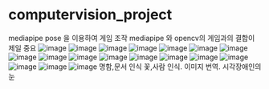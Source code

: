# computervision_project
mediapipe pose 을 이용하여 게임 조작
mediapipe 와 opencv의 게임과의 결합이 제일 중요
![image](https://user-images.githubusercontent.com/90584136/148627757-513a9427-edbe-4444-b530-e3d19dcdc421.png)
![image](https://user-images.githubusercontent.com/90584136/148627774-03b7fc66-3fe3-4f8e-848e-e35977dbd140.png)
![image](https://user-images.githubusercontent.com/90584136/148627778-0217b1c3-3dba-46f2-ab3b-b482792f8989.png)
![image](https://user-images.githubusercontent.com/90584136/148627783-881f543e-437c-4d8f-9ce1-71906c2dee38.png)
![image](https://user-images.githubusercontent.com/90584136/148627789-dc14bf33-7473-4ce3-ada6-7ea9282f0488.png)
![image](https://user-images.githubusercontent.com/90584136/148627800-8ecce805-49a2-4edd-a063-db9974b39e87.png)
![image](https://user-images.githubusercontent.com/90584136/148627829-b4445333-34f6-467c-b56d-07bb274ee3b2.png)
![image](https://user-images.githubusercontent.com/90584136/148627846-0d7ee098-9af6-46c1-9431-275b94c76c03.png)
![image](https://user-images.githubusercontent.com/90584136/148627849-6d7d665e-ea5b-49af-b5e4-7ed5ebd225b6.png)
![image](https://user-images.githubusercontent.com/90584136/148627854-4354464e-d207-4495-a0db-4727af9e9429.png)
![image](https://user-images.githubusercontent.com/90584136/148627958-cb4722f8-96b5-46de-89f7-1c07f5e7db61.png)
![image](https://user-images.githubusercontent.com/90584136/148627991-32711ce7-6934-4ed6-a387-8879a747488f.png)
![image](https://user-images.githubusercontent.com/90584136/148628015-a256495a-5a96-477b-a925-e52f79b18c69.png)
![image](https://user-images.githubusercontent.com/90584136/148628039-1ff6e948-2bcf-41c0-b350-f05f31a7ac11.png)
![image](https://user-images.githubusercontent.com/90584136/148628061-af12bf50-d66b-49b2-af2e-5f4a0b293ddd.png)
![image](https://user-images.githubusercontent.com/90584136/148628078-81fc5a86-82e4-4973-9d20-9cb6f24b9d96.png)
![image](https://user-images.githubusercontent.com/90584136/148628082-63ac0d45-30c5-4ac5-8230-d364e7cefebc.png)
![image](https://user-images.githubusercontent.com/90584136/148628090-5f61ee47-5c24-4871-a56e-d4a7a5d9fcd7.png)
명함,문서 인식
꽃,사람 인식.
이미지 번역. 시각장애인의 눈
